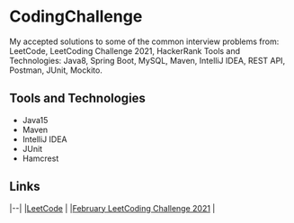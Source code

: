 # CodingChallenge

My accepted solutions to some of  the common interview problems from:
LeetCode, LeetCoding Challenge 2021, HackerRank
Tools and Technologies: Java8, Spring Boot, MySQL, Maven, IntelliJ IDEA, REST API, Postman, JUnit, Mockito.

## Tools and Technologies

 - Java15
- Maven
- IntelliJ IDEA
- JUnit
- Hamcrest

## Links

|--|
|[LeetCode](src/main/java/leetCode) |
|[February LeetCoding Challenge 2021](src/main/java/leetCodingChallenge/year2021/february) |